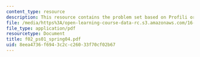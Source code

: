 ```yaml
---
content_type: resource
description: This resource contains the problem set based on Profili or Xfoil.
file: /media/https%3A/open-learning-course-data-rc.s3.amazonaws.com/16-01-unified-engineering-i-ii-iii-iv-fall-2005-spring-2006/8eea4736f6943c2cc26033f70cf02b67_f02_ps01_spring04.pdf
file_type: application/pdf
resourcetype: Document
title: f02_ps01_spring04.pdf
uid: 8eea4736-f694-3c2c-c260-33f70cf02b67
---
```

